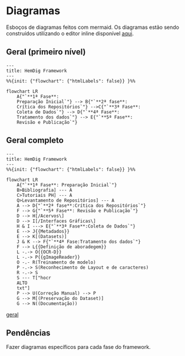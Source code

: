 # Diagramas

Esboços de diagramas feitos com mermaid. Os diagramas estão sendo construídos utilizando o editor inline disponível [aqui](https://mermaid.live/).

## Geral (primeiro nível)

```mermaid
---
title: HemDig Framework
---
%%{init: {"flowchart": {"htmlLabels": false}} }%%

flowchart LR
    A{"`**1ª Fase**:
    Preparação Inicial`"} --> B{"`**2ª fase**:
    Crítica dos Repositórios`"} -->C{"`**3ª Fase**:
    Coleta de Dados`"} --> D{"`**4ª Fase**:
    Tratamento dos dados`"} --> E{"`**5ª Fase**:
    Revisão e Publicação`"}
```

## Geral completo

```mermaid
---
title: HemDig Framework
---
%%{init: {"flowchart": {"htmlLabels": false}} }%%

flowchart LR
    A{"`**1ª Fase**: Preparação Inicial`"}
    B>Bibliografia] --- A
    C>Tutoriais PH] --- A
    Q>Levantamento de Repositórios] --- A
    A --> D{"`**2ª fase**:Crítica dos Repositórios`"}
    F --> G{"`**5ª Fase**: Revisão e Publicação`"}
    D --> H[/Acervos\]
    D --> I[/Interfaces Gráficas\]
    H & I ---> E{"`**3ª Fase**:Coleta de Dados`"}
    E --> J{{Metadados}}
    E --> K[(Datasets)]
    J & K --> F{"`**4ª Fase:Tratamento dos dados`"}
    F --> L{{Definição de aboradegem}}
    L -.-> O{{OCR-D}}
    L -.-> P{{gImageReader}}
    O -.- R(Treinamento de modelo)
    P -.-> S(Reconhecimento de Layout e de caracteres)
    R -.-> S
    S --- T["hocr
    ALTO
    txt"]
    P --> U(Correção Manual) --> P
    G --> M[(Preservação do Dataset)]
    G --> N((Documentação))
```

[geral](https://mermaid.live/view#pako:eNpdVFtv2jAU_iuWJSZAQAnXkgckSkqhhcFS9jJSqW5yAtYSGzlOL4vyY6Y9TJq0p_2D8cfmxFzK8pTj7_vOzec4wS73AJu4Wq06TFIZgInGEFp0jUaChPDCxVeH5WihkFBGpYkSB_sBf3E3REgH5_ZGhsGUPEEQZQc-CSJIU5QWCg5z2JGMprbDkPoGSvJYLht_f6ERiaBcNtFCwJYIsvu5-8HRhFGXkuDRwakWXPWv6FNA-VoQn5IHpBJCAw0N-8tYckEJjdBifAZ96k_hmTCp6mCSIw-QDVseUbn7IyiPzrgDZfSRpRNrqMR8ndhQ7H5L6hLk8ehcfspulGtvtLb9rigbnmmUFQRoEav8XV3fSWnlyvHqYuCCeOaR4zy8ByariwmTIHziQoRuxO67r3ycWGP0AU2yKvroWkdvnqIPeQCSZFVbxHuf7nXu-zZJZgr3Miw9Q-5WRYtI5URGpX2gWxXoLgdHOk7rFGcpyLHDqkfeeTDdm2mSWOCr8dH3q3IiT1wQD9YQHoJPUbWmqPMkmQ_tqvXf8SJJ1pOQrMEGJRMHdJ6hyC4uBVB2uudQTXXAS5qz0B7uiza4nG3ApUfelLzxWKrrUf-uGj9XNRuivc7e67R1n0_LcqWGnbtiPzTT5Vz_yVe1Cg_HeEr2uTjkQoAueEZYTIJSDiw06yY3ZquimvxIXf5-9D2O9s0_9F4TPxaLFnfjLHPNLJVwBYcgQkI9tcBJRnaw3EAI2Q462AOfxIFKy2GpohK1JfdvzMWmFDFUcLz1iASLErVT4eFwS9gXzo8meFSt1kw_EflLkVOwmeBXbLYavZpRN-qtZrduGF2jV8Fv2Gz22rW6cdnpdrrt7qXRaKcV_C33Wa_1er1Go9nr1I1Wp9s1muk_OONtMw)

## Pendências

Fazer diagramas específicos para cada fase do framework.